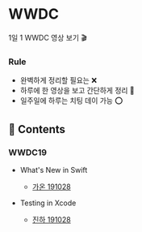 # WWDC
1일 1 WWDC 영상 보기 🎬

### Rule
* 완벽하게 정리할 필요는 ❌
* 하루에 한 영상을 보고 간단하게 정리 📝
* 일주일에 하루는 치팅 데이 가능 ⭕️


## 📌 Contents
### WWDC19
* What's New in Swift
  * [가온 191028](gaonK/WWDC19/WhatsNewInSwift.md)

* Testing in Xcode
  * [진하 191028](Jinha/WWDC2019/Testing-in-Xcode.md)

